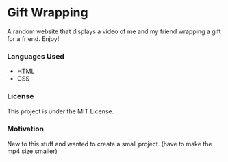 # Gift Wrapping
A random website that displays a video of me and my friend wrapping a gift for a friend. Enjoy! 

### Languages Used
* HTML
* CSS

### License
This project is under the MIT License.

### Motivation
New to this stuff and wanted to create a small project. (have to make the mp4 size smaller)
